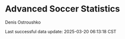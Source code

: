 # Advanced Soccer Statistics
Denis Ostroushko

<!-- gfm -->

Last successful data update: 2025-03-20 06:13:18 CST
